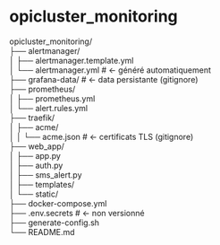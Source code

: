 # opicluster_monitoring

opicluster_monitoring/  
├── alertmanager/  
│   ├── alertmanager.template.yml  
│   └── alertmanager.yml       # ← généré automatiquement  
├── grafana-data/              # ← data persistante (gitignore)  
├── prometheus/  
│   ├── prometheus.yml  
│   └── alert.rules.yml  
├── traefik/  
│   ├── acme/  
│   │   └── acme.json          # ← certificats TLS (gitignore)  
├── web_app/  
│   ├── app.py  
│   ├── auth.py  
│   ├── sms_alert.py  
│   ├── templates/  
│   └── static/  
├── docker-compose.yml  
├── .env.secrets               # ← non versionné  
├── generate-config.sh  
└── README.md  

